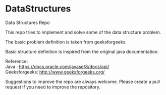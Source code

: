# DataStructures
Data Structures Repo

This repo tries to implement and solve some of the data structure problem.  

The basic problem definition is taken from geeksforgeeks.  

Basic structure definition is inspired from the original java documentation.

Reference:  
Java : https://docs.oracle.com/javase/8/docs/api/  
Geeksforgeeks: http://www.geeksforgeeks.org/

Suggestions to improve the repo are always welcome. Please create a pull request if you need to improve the repository.
